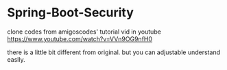 # Spring-Boot-Security

clone codes from amigoscodes' tutorial vid in youtube
https://www.youtube.com/watch?v=VVn9OG9nfH0

there is a little bit different from original. but you can adjustable understand easlly.
